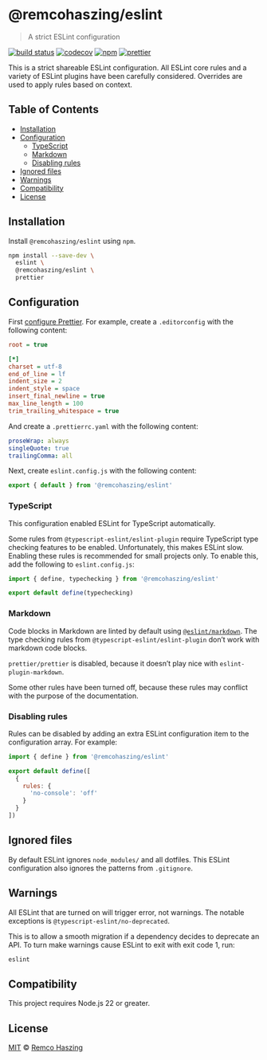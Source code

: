 # @remcohaszing/eslint

> A strict ESLint configuration

[![build status](https://github.com/remcohaszing/eslint/workflows/ci/badge.svg)](https://github.com/remcohaszing/eslint/actions)
[![codecov](https://codecov.io/gh/remcohaszing/eslint/branch/main/graph/badge.svg)](https://codecov.io/gh/remcohaszing/eslint)
[![npm](https://img.shields.io/npm/v/@remcohaszing/eslint)](https://www.npmjs.com/package/@remcohaszing/eslint)
[![prettier](https://img.shields.io/badge/code_style-prettier-ff69b4.svg)](https://prettier.io)

This is a strict shareable ESLint configuration. All ESLint core rules and a variety of ESLint
plugins have been carefully considered. Overrides are used to apply rules based on context.

## Table of Contents

- [Installation](#installation)
- [Configuration](#configuration)
  - [TypeScript](#typescript)
  - [Markdown](#markdown)
  - [Disabling rules](#disabling-rules)
- [Ignored files](#ignored-files)
- [Warnings](#warnings)
- [Compatibility](#compatibility)
- [License](#license)

## Installation

Install `@remcohaszing/eslint` using `npm`.

```sh
npm install --save-dev \
  eslint \
  @remcohaszing/eslint \
  prettier
```

## Configuration

First [configure Prettier](https://prettier.io/docs/en/configuration.html). For example, create a
`.editorconfig` with the following content:

```ini
root = true

[*]
charset = utf-8
end_of_line = lf
indent_size = 2
indent_style = space
insert_final_newline = true
max_line_length = 100
trim_trailing_whitespace = true
```

And create a `.prettierrc.yaml` with the following content:

```yaml
proseWrap: always
singleQuote: true
trailingComma: all
```

Next, create `eslint.config.js` with the following content:

```js
export { default } from '@remcohaszing/eslint'
```

### TypeScript

This configuration enabled ESLint for TypeScript automatically.

Some rules from `@typescript-eslint/eslint-plugin` require TypeScript type checking features to be
enabled. Unfortunately, this makes ESLint slow. Enabling these rules is recommended for small
projects only. To enable this, add the following to `eslint.config.js`:

```js
import { define, typechecking } from '@remcohaszing/eslint'

export default define(typechecking)
```

### Markdown

Code blocks in Markdown are linted by default using
[`@eslint/markdown`](https://github.com/eslint/markdown). The type checking rules from
`@typescript-eslint/eslint-plugin` don’t work with markdown code blocks.

`prettier/prettier` is disabled, because it doesn’t play nice with `eslint-plugin-markdown`.

Some other rules have been turned off, because these rules may conflict with the purpose of the
documentation.

### Disabling rules

Rules can be disabled by adding an extra ESLint configuration item to the configuration array. For
example:

```js
import { define } from '@remcohaszing/eslint'

export default define([
  {
    rules: {
      'no-console': 'off'
    }
  }
])
```

## Ignored files

By default ESLint ignores `node_modules/` and all dotfiles. This ESLint configuration also ignores
the patterns from `.gitignore`.

## Warnings

All ESLint that are turned on will trigger error, not warnings. The notable exceptions is
`@typescript-eslint/no-deprecated`.

This is to allow a smooth migration if a dependency decides to deprecate an API. To turn make
warnings cause ESLint to exit with exit code 1, run:

```sh
eslint
```

## Compatibility

This project requires Node.js 22 or greater.

## License

[MIT](./LICENSE.md) © [Remco Haszing](https://github.com/remcohaszing)
